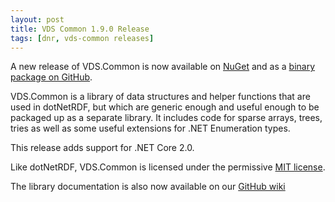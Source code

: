 ```yaml
---
layout: post
title: VDS Common 1.9.0 Release
tags: [dnr, vds-common releases]
---
```


A new release of VDS.Common is now available on [NuGet](http://www.nuget.org/packages/VDS.Common/) and as a [binary package on GitHub](https://github.com/dotnetrdf/vds-common/releases).

VDS.Common is a library of data structures and helper functions that are used in dotNetRDF, but which
are generic enough and useful enough to be packaged up as a separate library. It includes code for
sparse arrays, trees, tries as well as some useful extensions for .NET Enumeration types.

This release adds support for .NET Core 2.0.

Like dotNetRDF, VDS.Common is licensed under the permissive [MIT license](https://opensource.org/licenses/MIT).

The library documentation is also now available on our [GitHub wiki](https://github.com/dotnetrdf/vds-common/wiki)

